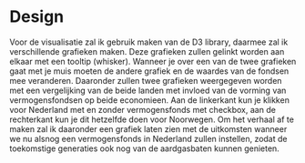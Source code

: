 # Design
Voor de visualisatie zal ik gebruik maken van de D3 library, daarmee zal ik verschillende
grafieken maken. Deze grafieken zullen gelinkt worden aan elkaar met een tooltip (whisker).
Wanneer je over een van de twee grafieken gaat met je muis moeten de andere grafiek en de waardes
van de fondsen mee veranderen. Daaronder zullen twee grafieken weergegeven worden met een vergelijking
van de beide landen met invloed van de vorming van vermogensfondsen op beide economieen.
Aan de linkerkant kun je klikken voor Nederland met en zonder vermogensfonds met checkbox,
aan de rechterkant kun je dit hetzelfde doen voor Noorwegen. Om het verhaal af te maken
zal ik daaronder een grafiek laten zien met de uitkomsten wanneer we nu alsnog een vermogensfonds
in Nederland zullen instellen, zodat de toekomstige generaties ook nog van de aardgasbaten
kunnen genieten.
